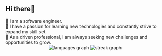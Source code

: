 
<h2 align="left">Hi there👋</h2>
🔭 I am a software engineer.<br>🌱 I have a passion for learning new technologies and constantly strive to expand my skill set<br>👯 As a driven professional, I am always seeking new challenges and opportunities to grow.<br>

<div align="center">
  <img src="https://github-readme-stats.vercel.app/api/top-langs?username=nguyenthdu&locale=en&hide_title=true&layout=compact&card_width=320&langs_count=8&theme=graywhite&hide_border=true&order=2" alt="languages graph" style="max-width: 30%; max-height: 150px;" />
  <img src="https://streak-stats.demolab.com?user=nguyenthdu&locale=en&mode=daily&theme=default&hide_border=true&border_radius=5&order=3" alt="streak graph" style="max-width: 30%; max-height: 150px;" />
  <!--<img src="https://github-readme-stats.vercel.app/api/wakatime?username=@nguyenthdu" width="500" alt="Harlok's wakatime stats"" />-->
</div>














